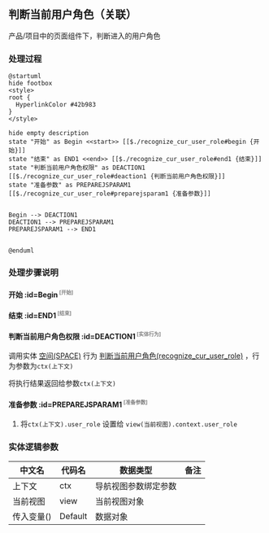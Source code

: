 ## 判断当前用户角色（关联） <!-- {docsify-ignore-all} -->

   产品/项目中的页面组件下，判断进入的用户角色

### 处理过程

```plantuml
@startuml
hide footbox
<style>
root {
  HyperlinkColor #42b983
}
</style>

hide empty description
state "开始" as Begin <<start>> [[$./recognize_cur_user_role#begin {开始}]]
state "结束" as END1 <<end>> [[$./recognize_cur_user_role#end1 {结束}]]
state "判断当前用户角色权限" as DEACTION1  [[$./recognize_cur_user_role#deaction1 {判断当前用户角色权限}]]
state "准备参数" as PREPAREJSPARAM1  [[$./recognize_cur_user_role#preparejsparam1 {准备参数}]]


Begin --> DEACTION1
DEACTION1 --> PREPAREJSPARAM1
PREPAREJSPARAM1 --> END1


@enduml
```


### 处理步骤说明

#### 开始 :id=Begin<sup class="footnote-symbol"> <font color=gray size=1>[开始]</font></sup>




#### 结束 :id=END1<sup class="footnote-symbol"> <font color=gray size=1>[结束]</font></sup>




#### 判断当前用户角色权限 :id=DEACTION1<sup class="footnote-symbol"> <font color=gray size=1>[实体行为]</font></sup>



调用实体 [空间(SPACE)](module/Wiki/space.md) 行为 [判断当前用户角色(recognize_cur_user_role)](module/Wiki/space#行为) ，行为参数为`ctx(上下文)`

将执行结果返回给参数`ctx(上下文)`

#### 准备参数 :id=PREPAREJSPARAM1<sup class="footnote-symbol"> <font color=gray size=1>[准备参数]</font></sup>



1. 将`ctx(上下文).user_role` 设置给  `view(当前视图).context.user_role`



### 实体逻辑参数

|    中文名   |    代码名    |  数据类型      |备注 |
| --------| --------| --------  | --------   |
|上下文|ctx|导航视图参数绑定参数||
|当前视图|view|当前视图对象||
|传入变量(<i class="fa fa-check"/></i>)|Default|数据对象||
